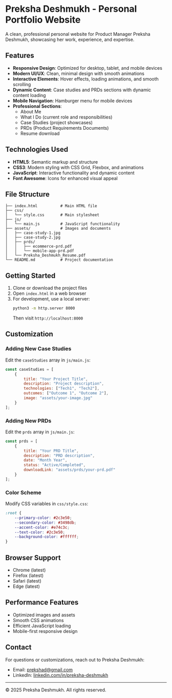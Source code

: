 # Preksha Deshmukh - Personal Portfolio Website

A clean, professional personal website for Product Manager Preksha Deshmukh, showcasing her work, experience, and expertise.

## Features

- **Responsive Design**: Optimized for desktop, tablet, and mobile devices
- **Modern UI/UX**: Clean, minimal design with smooth animations
- **Interactive Elements**: Hover effects, loading animations, and smooth scrolling
- **Dynamic Content**: Case studies and PRDs sections with dynamic content loading
- **Mobile Navigation**: Hamburger menu for mobile devices
- **Professional Sections**:
  - About Me
  - What I Do (current role and responsibilities)
  - Case Studies (project showcases)
  - PRDs (Product Requirements Documents)
  - Resume download

## Technologies Used

- **HTML5**: Semantic markup and structure
- **CSS3**: Modern styling with CSS Grid, Flexbox, and animations
- **JavaScript**: Interactive functionality and dynamic content
- **Font Awesome**: Icons for enhanced visual appeal

## File Structure

```
├── index.html          # Main HTML file
├── css/
│   └── style.css       # Main stylesheet
├── js/
│   └── main.js         # JavaScript functionality
├── assets/             # Images and documents
│   ├── case-study-1.jpg
│   ├── case-study-2.jpg
│   ├── prds/
│   │   ├── ecommerce-prd.pdf
│   │   └── mobile-app-prd.pdf
│   └── Preksha_Deshmukh_Resume.pdf
└── README.md           # Project documentation
```

## Getting Started

1. Clone or download the project files
2. Open `index.html` in a web browser
3. For development, use a local server:
   ```bash
   python3 -m http.server 8000
   ```
   Then visit `http://localhost:8000`

## Customization

### Adding New Case Studies
Edit the `caseStudies` array in `js/main.js`:

```javascript
const caseStudies = [
    {
        title: "Your Project Title",
        description: "Project description",
        technologies: ["Tech1", "Tech2"],
        outcomes: ["Outcome 1", "Outcome 2"],
        image: "assets/your-image.jpg"
    }
];
```

### Adding New PRDs
Edit the `prds` array in `js/main.js`:

```javascript
const prds = [
    {
        title: "Your PRD Title",
        description: "PRD description",
        date: "Month Year",
        status: "Active/Completed",
        downloadLink: "assets/prds/your-prd.pdf"
    }
];
```

### Color Scheme
Modify CSS variables in `css/style.css`:

```css
:root {
    --primary-color: #2c3e50;
    --secondary-color: #3498db;
    --accent-color: #e74c3c;
    --text-color: #2c3e50;
    --background-color: #ffffff;
}
```

## Browser Support

- Chrome (latest)
- Firefox (latest)
- Safari (latest)
- Edge (latest)

## Performance Features

- Optimized images and assets
- Smooth CSS animations
- Efficient JavaScript loading
- Mobile-first responsive design

## Contact

For questions or customizations, reach out to Preksha Deshmukh:
- Email: prekshad@gmail.com
- LinkedIn: [linkedin.com/in/preksha-deshmukh](https://linkedin.com/in/preksha-deshmukh)

---

© 2025 Preksha Deshmukh. All rights reserved.
